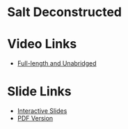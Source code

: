 # Salt Deconstructed

# Video Links

  * [Full-length and Unabridged](https://vimeo.com/289106306/7fd5601ce6)

# Slide Links

  * [Interactive Slides](http://salt-decon.carson-anderson.com/out/00-Intro.sozi.html)
  * [PDF Version](http://salt-decon.carson-anderson.com/pdf/Carson-Anderson_Salt-Desconstructed.pdf)
